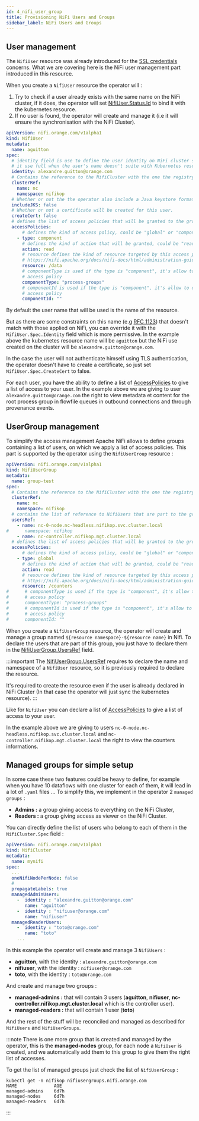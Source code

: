 ```yaml
---
id: 4_nifi_user_group
title: Provisioning NiFi Users and Groups
sidebar_label: NiFi Users and Groups
---
```


## User management

The `NifiUser` resource was already introduced for the [SSL credentials](./2_security/1_ssl#create-ssl-credentials) concerns.
What we are covering here is the NiFi user management part introduced in this resource.

When you create a `NifiUser` resource the operator will :

1. Try to check if a user already exists with the same name on the NiFi cluster, if it does, the operator will set [NifiUser.Status.Id](./2_security/1_ssl#create-ssl-credentials) to bind it with the kubernetes resource.
2. If no user is found, the operator will create and manage it (i.e it will ensure the synchronisation with the NiFi Cluster).

```yaml
apiVersion: nifi.orange.com/v1alpha1
kind: NifiUser
metadata:
  name: aguitton
spec:
  # identity field is use to define the user identity on NiFi cluster side,
  #	it use full when the user's name doesn't suite with Kubernetes resource name.
  identity: alexandre.guitton@orange.com
  # Contains the reference to the NifiCluster with the one the registry client is linked.
  clusterRef:
    name: nc
    namespace: nifikop
  # Whether or not the the operator also include a Java keystore format (JKS) with you secret
  includeJKS: false
  # Whether or not a certificate will be created for this user.
  createCert: false
  # defines the list of access policies that will be granted to the group.
  accessPolicies:
      # defines the kind of access policy, could be "global" or "component".
    - type: component
      # defines the kind of action that will be granted, could be "read" or "write"
      action: read
      # resource defines the kind of resource targeted by this access policies, please refer to the following page :
      #	https://nifi.apache.org/docs/nifi-docs/html/administration-guide.html#access-policies
      resource: /data
      # componentType is used if the type is "component", it's allow to define the kind of component on which is the
      # access policy
      componentType: "process-groups"
      # componentId is used if the type is "component", it's allow to define the id of the component on which is the
      # access policy
      componentId: ""
```

By default the user name that will be used is the name of the resource.

But as there are some constraints on this name (e.g [RFC 1123](https://kubernetes.io/docs/concepts/overview/working-with-objects/names/#dns-subdomain-names)) that doesn't match with those applied on NiFi, you can override it with the `NifiUser.Spec.Identity` field which is more permissive.
In the example above the kubernetes resource name will be `aguitton` but the NiFi use created on the cluster will be `alexandre.guitton@orange.com`.

In the case the user will not authenticate himself using TLS authentication, the operator doesn't have to create a certificate, so just set `NifiUser.Spec.CreateCert` to false.

For each user, you have the ability to define a list of [AccessPolicies](../5_references/2_nifi_user#accesspolicy) to give a list of access to your user.
In the example above we are giving to user `alexandre.guitton@orange.com` the right to view metadata et content for the root process group in flowfile queues in outbound connections and through provenance events.

## UserGroup management

To simplify the access management Apache NiFi allows to define groups containing a list of users, on which we apply a list of access policies.
This part is supported by the operator using the `NifiUserGroup` resource : 


```yaml
apiVersion: nifi.orange.com/v1alpha1
kind: NifiUserGroup
metadata:
  name: group-test
spec:
  # Contains the reference to the NifiCluster with the one the registry client is linked.
  clusterRef:
    name: nc
    namespace: nifikop
  # contains the list of reference to NifiUsers that are part to the group.
  usersRef:
    - name: nc-0-node.nc-headless.nifikop.svc.cluster.local
#      namespace: nifikop
    - name: nc-controller.nifikop.mgt.cluster.local
  # defines the list of access policies that will be granted to the group.
  accessPolicies:
      # defines the kind of access policy, could be "global" or "component".
    - type: global
      # defines the kind of action that will be granted, could be "read" or "write"
      action: read
      # resource defines the kind of resource targeted by this access policies, please refer to the following page :
      #	https://nifi.apache.org/docs/nifi-docs/html/administration-guide.html#access-policies
      resource: /counters
#      # componentType is used if the type is "component", it's allow to define the kind of component on which is the
#      # access policy
#      componentType: "process-groups"
#      # componentId is used if the type is "component", it's allow to define the id of the component on which is the
#      # access policy
#      componentId: ""
```

When you create a `NifiUserGroup` resource, the operator will create and manage a group named `${resource namespace}-${resource name}` in Nifi.
To declare the users that are part of this group, you just have to declare them in the [NifiUserGroup.UsersRef](../5_references/6_nifi_usergroup#userreference) field.

:::important
The [NifiUserGroup.UsersRef](../5_references/6_nifi_usergroup#userreference) requires to declare the name and namespace of a `NifiUser` resource, so it is previously required to declare the resource. 

It's required to create the resource even if the user is already declared in NiFi Cluster (In that case the operator will just sync the kubernetes resource).
:::

Like for `NifiUser` you can declare a list of [AccessPolicies](../5_references/2_nifi_user#accesspolicy) to give a list of access to your user.

In the example above we are giving to users `nc-0-node.nc-headless.nifikop.svc.cluster.local` and `nc-controller.nifikop.mgt.cluster.local` the right to view the counters informations.

## Managed groups for simple setup

In some case these two features could be heavy to define, for example when you have 10 dataflows with one cluster for each of them, it will lead in a lot of `.yaml` files ...
To simplify this, we implement in the operator 2 `managed groups` : 

- **Admins :** a group giving access to everything on the NiFi Cluster,
- **Readers :** a group giving access as viewer on the NiFi Cluster.

You can directly define the list of users who belong to each of them in the `NifiCluster.Spec` field : 

```yaml
apiVersion: nifi.orange.com/v1alpha1
kind: NifiCluster
metadata:
  name: mynifi
spec:
  ...
  oneNifiNodePerNode: false
  #
  propagateLabels: true
  managedAdminUsers:
    -  identity : "alexandre.guitton@orange.com"
       name: "aguitton"
    -  identity : "nifiuser@orange.com"
       name: "nifiuser"
  managedReaderUsers:
    -  identity : "toto@orange.com"
       name: "toto"
    ...
```

In this example the operator will create and manage 3 `NifiUsers` :

- **aguitton**, with the identity : `alexandre.guitton@orange.com`
- **nifiuser**, with the identity : `nifiuser@orange.com`
- **toto**, with the identity : `toto@orange.com`

And create and manage two groups : 

- **managed-admins :** that will contain 3 users (**aguitton**, **nifiuser**, **nc-controller.nifikop.mgt.cluster.local** which is the controller user).
- **managed-readers :** that will contain 1 user (**toto**)

And the rest of the stuff will be reconciled and managed as described for `NifiUsers` and `NifiUserGroups`.

:::note
There is one more group that is created and managed by the operator, this is the **managed-nodes** group, for each node a `NifiUser` is created, and we automatically add them to this group to give them the right list of accesses.

To get the list of managed groups just check the list of `NifiUserGroup` : 

```console
kubectl get -n nifikop nifiusergroups.nifi.orange.com 
NAME              AGE
managed-admins    6d7h
managed-nodes     6d7h
managed-readers   6d7h
```
::: 